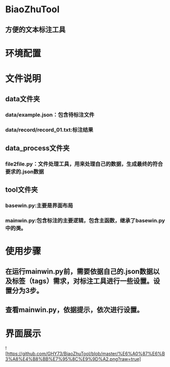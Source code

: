 # BiaoZhuTool
## 方便的文本标注工具
# 环境配置
# 文件说明
## data文件夹
###   data/example.json：包含待标注文件
###   data/record/record_01.txt:标注结果
## data_process文件夹
###   file2file.py：文件处理工具，用来处理自己的数据，生成最终的符合要求的.json数据
## tool文件夹
###   basewin.py:主要是界面布局
###   mainwin.py:包含标注的主要逻辑，包含主函数，继承了basewin.py中的类。
# 使用步骤
## 在运行mainwin.py前，需要依据自己的.json数据以及标签（tags）需求，对标注工具进行一些设置。设置分为3步。
## 查看mainwin.py，依据提示，依次进行设置。
# 界面展示
![https://github.com/GHY73/BiaoZhuTool/blob/master/%E6%A0%87%E6%B3%A8%E4%B8%BB%E7%95%8C%E9%9D%A2.png?raw=true]
